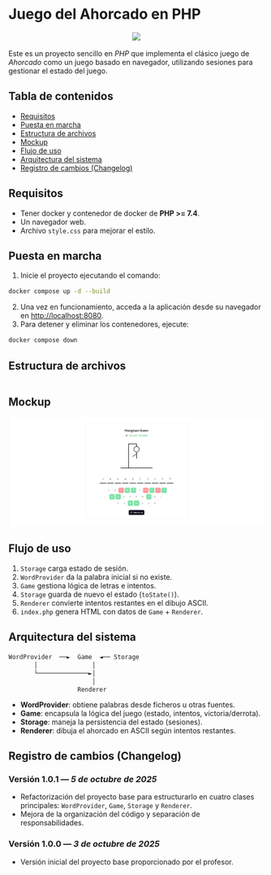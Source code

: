 # Juego del Ahorcado en PHP

<div align=center>
  <img src="./imgs/v2.png">
</div>

Este es un proyecto sencillo en *PHP* que implementa el clásico juego de *Ahorcado* como un juego basado en navegador, utilizando sesiones para gestionar el estado del juego.


## Tabla de contenidos

- [Requisitos](#requisitos)
- [Puesta en marcha](#puesta-en-marcha)
- [Estructura de archivos](#estructura-de-archivos)
- [Mockup](#mockup)
- [Flujo de uso](#flujo-de-uso)
- [Arquitectura del sistema](#arquitectura-del-sistema)
- [Registro de cambios (Changelog)](#registro-de-cambios-changelog)


## Requisitos

- Tener docker y contenedor de docker de **PHP >= 7.4**.
- Un navegador web.
- Archivo `style.css` para mejorar el estilo.


## Puesta en marcha

1. Inicie el proyecto ejecutando el comando:

```bash
docker compose up -d --build
```

2. Una vez en funcionamiento, acceda a la aplicación desde su navegador en [http://localhost:8080](http://localhost:8080/).
3. Para detener y eliminar los contenedores, ejecute:

```bash
docker compose down
```


## Estructura de archivos

```

```

## Mockup

<div align=center>
  <img src="./imgs/mockup.png">
</div>


## Flujo de uso

1. `Storage` carga estado de sesión.
2. `WordProvider` da la palabra inicial si no existe.
3. `Game` gestiona lógica de letras e intentos.
4. `Storage` guarda de nuevo el estado (`toState()`).
5. `Renderer` convierte intentos restantes en el dibujo ASCII.
6. `index.php` genera HTML con datos de `Game` + `Renderer`.


## Arquitectura del sistema

```code
WordProvider  ──►  Game  ◄── Storage
       │               │
       └──────────────►│
                       │
                   Renderer
```

- **WordProvider**: obtiene palabras desde ficheros u otras fuentes.
- **Game**: encapsula la lógica del juego (estado, intentos, victoria/derrota).
- **Storage**: maneja la persistencia del estado (sesiones).
- **Renderer**: dibuja el ahorcado en ASCII según intentos restantes.


## Registro de cambios (Changelog)

### **Versión 1.0.1** — *5 de octubre de 2025*

- Refactorización del proyecto base para estructurarlo en cuatro clases principales: `WordProvider`, `Game`, `Storage` y `Renderer`.
- Mejora de la organización del código y separación de responsabilidades.

### **Versión 1.0.0** — *3 de octubre de 2025*

- Versión inicial del proyecto base proporcionado por el profesor.